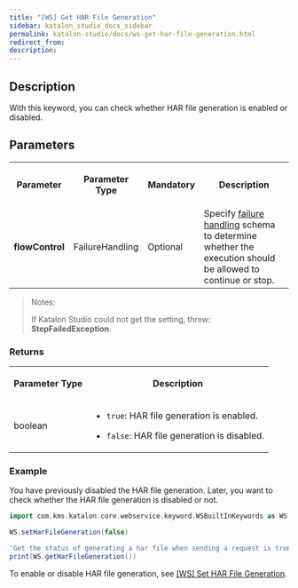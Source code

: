 ```yaml
---
title: "[WS] Get HAR File Generation" 
sidebar: katalon_studio_docs_sidebar
permalink: katalon-studio/docs/ws-get-har-file-generation.html 
redirect_from:
description: 
---
```


## Description

With this keyword, you can check whether HAR file generation is enabled or disabled.

## Parameters

<table data-number-column="false">
	<tbody>
		<tr>
			<th colspan="1" rowspan="1">
				<p data-renderer-start-pos="874"><strong data-renderer-mark="true">Parameter</strong></p>
			</th>
			<th colspan="1" rowspan="1">
				<p data-renderer-start-pos="897"><strong data-renderer-mark="true">Parameter Type</strong></p>
			</th>
			<th colspan="1" rowspan="1">
				<p data-renderer-start-pos="905"><strong data-renderer-mark="true">Mandatory</strong></p>
			</th>
			<th>
				<p data-renderer-start-pos="905"><strong data-renderer-mark="true">Description</strong></p>
			</th>
		</tr>
		<tr>
			<td colspan="1" rowspan="1">
				<p data-renderer-start-pos="1008"><strong data-renderer-mark="true">flowControl</strong></p>
			</td>
			<td colspan="1" rowspan="1">
				<p data-renderer-start-pos="1074">FailureHandling</p>
			</td>
			<td colspan="1" rowspan="1">
				<p data-renderer-start-pos="1093">Optional</p>
			</td>
			<td>Specify <a href="https://docs.katalon.com/katalon-studio/docs/failure-handling.html">failure handling</a> schema to determine whether the execution should be allowed to continue or stop.</td>
		</tr>
	</tbody>
</table>

> Notes:
>
> If Katalon Studio could not get the setting, throw: **StepFailedException**.

### Returns

<table data-number-column="false">
	<tbody>
		<tr>
			<th colspan="1" rowspan="1" data-colwidth="480">
				<div tabindex="0">
					<p data-renderer-start-pos="2146"><strong data-renderer-mark="true">Parameter Type</strong></p>
				</div>
			</th>
			<th colspan="1" rowspan="1" data-colwidth="480">
				<div tabindex="0">
					<p data-renderer-start-pos="2164"><strong data-renderer-mark="true">Description</strong></p>
				</div>
			</th>
		</tr>
		<tr>
			<td colspan="1" rowspan="1" data-colwidth="480">
				<p data-renderer-start-pos="2181">boolean</p>
			</td>
			<td colspan="1" rowspan="1" data-colwidth="480">
				<ul data-indent-level="1">
					<li><code data-renderer-mark="true">true</code>: HAR file generation is enabled.</li>
				</ul>
				<ul data-indent-level="1">
					<li>
						<p data-renderer-start-pos="2256"><code data-renderer-mark="true">false</code>: HAR file generation is disabled.</p>
					</li>
				</ul>
			</td>
		</tr>
	</tbody>
</table>

### Example

You have previously disabled the HAR file generation. Later, you want to check whether the HAR file generation is disabled or not.

```groovy
import com.kms.katalon.core.webservice.keyword.WSBuiltInKeywords as WS

WS.setHarFileGeneration(false)

'Get the status of generating a har file when sending a request is true or false'
print(WS.getHarFileGeneration())
```

To enable or disable HAR file generation, see [[WS] Set HAR File Generation](https://docs.katalon.com/katalon-studio/docs/ws-set-HAR-file-generation.html).